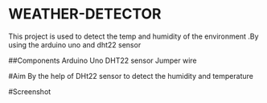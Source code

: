 # WEATHER-DETECTOR

This project is used to detect the temp and humidity of the environment .By using the arduino uno and dht22 sensor 

##Components
  Arduino Uno
  DHT22 sensor
  Jumper wire

#Aim
  By the help of DHt22 sensor to detect the humidity and temperature

#Screenshot
